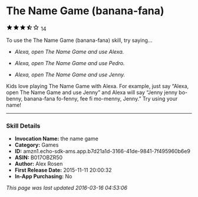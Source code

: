 # The Name Game (banana-fana)
![3.9 stars](../../../images/ic_star_black_18dp_1x.png)![3.9 stars](../../../images/ic_star_black_18dp_1x.png)![3.9 stars](../../../images/ic_star_black_18dp_1x.png)![3.9 stars](../../../images/ic_star_half_black_18dp_1x.png)![3.9 stars](../../../images/ic_star_border_black_18dp_1x.png) 14

To use the The Name Game (banana-fana) skill, try saying...

* *Alexa, open The Name Game and use Alexa.*

* *Alexa, open The Name Game and use Pedro.*

* *Alexa, open The Name Game and use Jenny.*

Kids love playing The Name Game with Alexa. For example, just say “Alexa, open The Name Game and use Jenny” and Alexa will say “Jenny jenny bo-benny, banana-fana fo-fenny, fee fi mo-menny, Jenny.” Try using your name!

***

### Skill Details

* **Invocation Name:** the name game
* **Category:** Games
* **ID:** amzn1.echo-sdk-ams.app.b7d21a1d-3166-41de-9841-7f495960b6e9
* **ASIN:** B017OBZR50
* **Author:** Alex Rosen
* **First Release Date:** 2015-11-11 20:00:32
* **In-App Purchasing:** No

*This page was last updated 2016-03-16 04:53:06*
